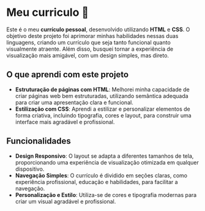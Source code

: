 # Meu curriculo 👋

Este é o meu **currículo pessoal**, desenvolvido utilizando **HTML** e **CSS**. O objetivo deste projeto foi aprimorar minhas habilidades nessas duas linguagens, criando um currículo que seja tanto funcional quanto visualmente atraente. Além disso, busquei tornar a experiência de visualização mais amigável, com um design simples, mas direto.

## O que aprendi com este projeto

- **Estruturação de páginas com HTML**: Melhorei minha capacidade de criar páginas web bem estruturadas, utilizando semântica adequada para criar uma apresentação clara e funcional.
- **Estilização com CSS**: Aprendi a estilizar e personalizar elementos de forma criativa, incluindo tipografia, cores e layout, para construir uma interface mais agradável e profissional.

## Funcionalidades

- **Design Responsivo**: O layout se adapta a diferentes tamanhos de tela, proporcionando uma experiência de visualização otimizada em qualquer dispositivo.
- **Navegação Simples**: O currículo é dividido em seções claras, como experiência profissional, educação e habilidades, para facilitar a navegação.
- **Personalização e Estilo**: Utiliza-se de cores e tipografia modernas para criar um visual agradável e profissional.
